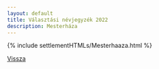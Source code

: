 ```yaml
---
layout: default
title: Választási névjegyzék 2022
description: Mesterháza
---
```


{% include settlementHTMLs/Mesterhaaza.html %}

[Vissza](./)